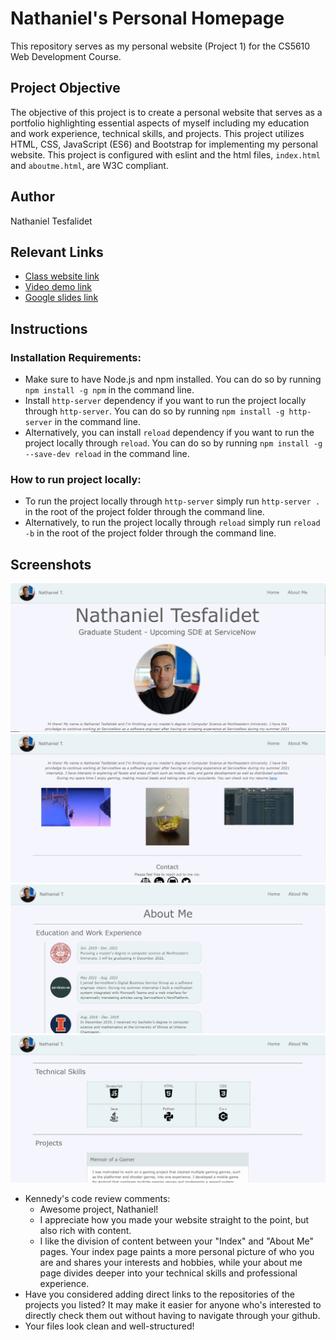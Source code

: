 # Nathaniel's Personal Homepage

This repository serves as my personal website (Project 1) for the CS5610 Web Development Course.

## Project Objective

The objective of this project is to create a personal website that serves as a portfolio highlighting essential aspects of myself including my education and work experience, technical skills, and projects. This project utilizes HTML, CSS, JavaScript (ES6) and Bootstrap for implementing my personal website. This project is configured with eslint and the html files, `index.html` and `aboutme.html`, are W3C compliant.

## Author

Nathaniel Tesfalidet

## Relevant Links

- [Class website link](https://johnguerra.co/classes/webDevelopment_fall_2021/)
- [Video demo link](https://drive.google.com/file/d/10wYanR28T_cvgnbOFD4yKnuODDYRtgr4/view?usp=sharing)
- [Google slides link](https://docs.google.com/presentation/d/1KToaGHwro3H3Q7QaXnYNbm9zX9lNC_8Ws7Ro-SBdnvY/edit?usp=sharing)

## Instructions

### Installation Requirements:

- Make sure to have Node.js and npm installed. You can do so by running `npm install -g npm` in the command line.
- Install `http-server` dependency if you want to run the project locally through `http-server`. You can do so by running `npm install -g http-server` in the command line.
- Alternatively, you can install `reload` dependency if you want to run the project locally through `reload`. You can do so by running `npm install -g --save-dev reload` in the command line.

### How to run project locally:

- To run the project locally through `http-server` simply run `http-server .` in the root of the project folder through the command line.
- Alternatively, to run the project locally through `reload` simply run `reload -b` in the root of the project folder through the command line.

## Screenshots

![Home page screenshot 1](./resources/images/screenshots/screenshot1.jpg)
![Home page screenshot 2](./resources/images/screenshots/screenshot2.jpg)
![About Me page screenshot 1](./resources/images/screenshots/screenshot3.jpg)
![About Me page screenshot 2](./resources/images/screenshots/screenshot4.jpg)

- Kennedy's code review comments:
  - Awesome project, Nathaniel! 
  - I appreciate how you made your website straight to the point, but also rich with content. 
  - I like the division of content between your "Index" and "About Me" pages. Your index page paints a more personal picture of who you are and shares your interests and hobbies, while your about me page divides deeper into your technical skills and professional experience.
 - Have you considered adding direct links to the repositories of the projects you listed? It may make it easier for anyone who's interested to directly check them out without having to navigate through your github.
 - Your files look clean and well-structured! 